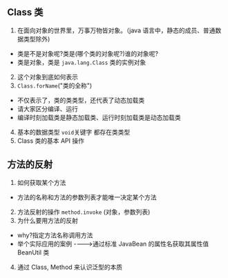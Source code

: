 ## Class 类
1. 在面向对象的世界里，万事万物皆对象。（java 语言中，静态的成员、普通数据类型除外)
  *  类是不是对象呢?类是(哪个类的对象呢?)谁的对象呢?
  * 类是对象，类是 `java.lang.Class` 类的实例对象
2. 这个对象到底如何表示
3. `Class.forName`("类的全称")
  * 不仅表示了，类的类类型，还代表了动态加载类
  * 请大家区分编译、运行
  * 编译时刻加载类是静态加载类、运行时刻加载类是动态加载类
4. 基本的数据类型
      `void`关键字  都存在类类型 
5. Class 类的基本 API 操作
  
## 方法的反射
1. 如何获取某个方法
  * 方法的名称和方法的参数列表才能唯一决定某个方法
2. 方法反射的操作
   `method.invoke` (对象，参数列表)
3. 为什么要用方法的反射
  * why?指定方法名称调用方法
  * 举个实际应用的案例  ---->通过标准 JavaBean 的属性名获取其属性值
    BeanUtil 类
4. 通过 Class, Method 来认识泛型的本质